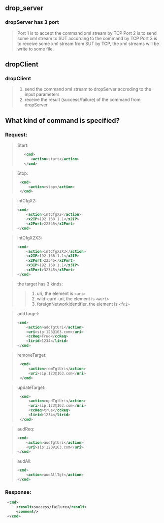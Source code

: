 ## drop_server
### dropServer has 3 port
> Port 1 is to accept the command xml stream by TCP
> Port 2 is to send some xml stream to SUT according to the command by TCP
> Port 3 is to receive some xml stream from SUT by TCP, the xml streams will be write to some file.

## dropClient
### dropClient
> 1. send the command xml stream to dropServer accroding to the input parameters
> 2. receive the result (success/failure) of the command from dropServer


## What kind of command is specified?
### Request:
> Start:
> ```xml
>    <cmd>
>       <action>start</action>
>    </cmd>
>```


>  Stop:
> ```xml
>  <cmd>
>      <action>stop</action>
>  </cmd>
> ```

> intCfgX2:
> ```xml
> <cmd>
>     <action>intCfgX2</action>
>     <x2IP>192.168.1.1</x2IP>
>     <x2Port>22345</x2Port>
> </cmd>
> ```

> intCfgX2X3:
> ```xml
> <cmd>
>     <action>intCfgX2X3</action>
>     <x2IP>192.168.1.1</x2IP>
>     <x2Port>22345</x2Port>
>     <x3IP>192.168.1.1</x3IP>
>     <x3Port>32345</x3Port>
> </cmd>
> ```

> the target has 3 kinds:
>> 1. uri, the element is `<uri>`
>> 2. wild-card-uri, the element is `<wuri>`
>> 3. foreignNetworkIdentifier, the element is `<fni>`

> addTarget:
> ```xml
> <cmd>
>     <action>addTgtUri</action>
>     <uri>sip:123@163.com</uri>
>     <ccReq>True</ccReq>
>     <lirid>1234</lirid>
> </cmd>
> ```

>  removeTarget:
> ```xml
>  <cmd>
>      <action>remTgtUri</action>
>      <uri>sip:123@163.com</uri>
>  </cmd>
> ```

>  updateTarget:
> ```xml
>  <cmd>
>      <action>updTgtUri</action>
>      <uri>sip:123@163.com</uri>
>      <ccReq>true</ccReq>
>      <lirid>1234</lirid>
>  </cmd>
> ```

> audReq:
> ```xml
> <cmd>
>     <action>audTgtUri</action>
>     <uri>sip:123@163.com</uri>
> </cmd>
> ```

> audAll:
> ```xml
> <cmd>
>     <action>audAllTgt</action>
> </cmd>
> ```
###  Response:

```xml
 <cmd>
     <result>success/failure</result>
     <comment/>
 </cmd>   
```
